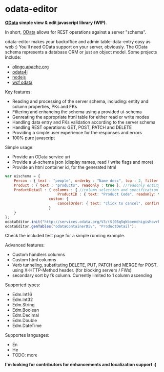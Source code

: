 # odata-editor
**<a href="http://odata.org" target="_blank">OData</a> simple view &amp; edit javascript library (WIP).**


In short, <a href="http://odata.org" target="_blank">OData</a> allows for REST operations against a server "schema".

odata-editor makes your backoffice and admin table-data-entry easy as web :)
You'll need OData support on your server, obviously. The OData schema represents a database ORM or just an object model.
Some projects include:
* <a href="http://olingo.apache.org/" target="_blank">olingo.apache.org</a>
* <a href="https://code.google.com/p/odata4j/" target="_blank">odata4j</a>
* <a href="https://www.npmjs.com/package/odata-server" target="_blank">nodejs</a>
* <a href="https://msdn.microsoft.com/en-us/data/odata.aspx" target="_blank">wcf odata</a>

Key features:
* Reading and processing of the server schema, including: entity and column properties, PKs and FKs
* Filtering and enhancing the schema using a provided ui-schema
* Genreating the appropriate html table for either read or write modes
* Handling data entry and FKs validation according to the server schema
* Handling REST operations: GET, POST, PATCH and DELETE
* Providing a simple user experience for the responses and errors
* 100% pure javascript

Simple usage:
* Provide an OData service uri
* Provide a ui-schema json (display names, read / write flags and more)
* Provide an html container id, for the generated html

```javascript
var uischema = {
	Person : { text : "people", orderby : "Name desc", top : 2, filter : "ID gt 0" }, //using orderby, top and filter
	Product : { text : "products", readonly : true }, //readonly entity
	ProductDetail : { columns : { //column selection and specification
						ProductID : { text: "Product Code", readonly: true }},
                    custom: {
                        cancelOrder: { text: "click to cancel", confirm: "cancel order?", uri: "handlers/cancelorder", cb: cancelOrderCb }
                    }
	}
};
odataEditor.init("http://services.odata.org/V3/(S(05q5qkboemohigishovrhcxi))/OData/OData.svc", uischema);
odataEditor.genTables("odataContainerDiv", "ProductDetail");
```

Check the included test page for a simple running example.

Advanced features:
* Custom handlers columns
* Custom html columns
* Verb tunneling, substituting DELETE, PUT, PATCH and MERGE for POST, using X-HTTP-Method header. (for blocking servers / FWs)
* secondary sort by fk column. Currently limited to 1 column ascending


Supported types:
* Edm.Int16
* Edm.Int32
* Edm.String
* Edm.Boolean
* Edm.Decimal
* Edm.Double
* Edm.DateTime

Supportes languages:
* En
* He
* TODO: more

**I'm looking for contributors for enhancements and localization support :)**

